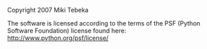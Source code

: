 Copyright 2007 Miki Tebeka

The software is licensed according to the terms of the PSF (Python Software Foundation) license found here: http://www.python.org/psf/license/
